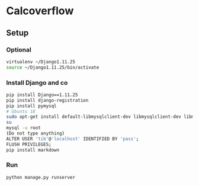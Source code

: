 # Calcoverflow

## Setup

### Optional

```bash
virtualenv ~/Django1.11.25
source ~/Django1.11.25/bin/activate
```

### Install Django and co

```bash
pip install Django==1.11.25
pip install django-registration
pip install pymysql
# Ubuntu 18
sudo apt-get install default-libmysqlclient-dev libmysqlclient-dev libmysqlclient20 python-mysqldb mysql-client-core-5.7 mysql-server 
su 
mysql -u root
(Do not type anything)
ALTER USER 'tib'@'localhost' IDENTIFIED BY 'pass';
FLUSH PRIVILEGES;
pip install markdown
```

### Run

```bash
python manage.py runserver
```
